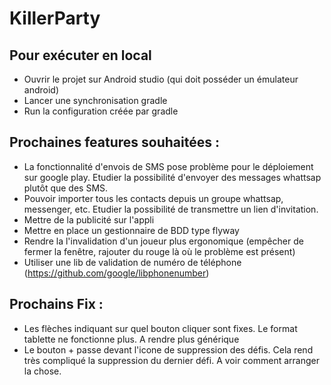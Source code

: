 # KillerParty
## Pour exécuter en local
* Ouvrir le projet sur Android studio (qui doit posséder un émulateur android)
* Lancer une synchronisation gradle
* Run la configuration créée par gradle

## Prochaines features souhaitées :
* La fonctionnalité d'envois de SMS pose problème pour le déploiement sur google play. Etudier la possibilité d'envoyer des messages whattsap plutôt que des SMS.
* Pouvoir importer tous les contacts depuis un groupe whattsap, messenger, etc. Etudier la possibilité de transmettre un lien d'invitation.
* Mettre de la publicité sur l'appli
* Mettre en place un gestionnaire de BDD type flyway
* Rendre la l'invalidation d'un joueur plus ergonomique (empêcher de fermer la fenêtre, rajouter du rouge là où le problème est présent)
* Utiliser une lib de validation de numéro de téléphone (https://github.com/google/libphonenumber)

## Prochains Fix :
* Les flèches indiquant sur quel bouton cliquer sont fixes. Le format tablette ne fonctionne plus. A rendre plus générique
* Le bouton + passe devant l'icone de suppression des défis. Cela rend très compliqué la suppression du dernier défi. A voir comment arranger la chose.
